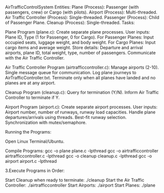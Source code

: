 AirTrafficControlSystem
Entities: Plane (Process): Passenger (with passengers, crew) or Cargo (with pilots). Airport (Process): Multi-threaded. Air Traffic Controller (Process): Single-threaded. Passenger (Process): Child of Passenger Plane. Cleanup (Process): Single-threaded. Tasks:

Plane Program (plane.c): Create separate plane processes. User inputs: Plane ID, Type (1 for Passenger, 0 for Cargo). For Passenger Planes: Input occupied seats, luggage weight, and body weight. For Cargo Planes: Input cargo items and average weight. Store details: Departure and arrival airports, plane ID, total weight, type, number of passengers. Communicate with the Air Traffic Controller.

Air Traffic Controller Program (airtrafficcontroller.c): Manage airports (2-10). Single message queue for communication. Log plane journeys to AirTrafficController.txt. Terminate only when all planes have landed and no planes are at any airport.

Cleanup Program (cleanup.c): Query for termination (Y/N). Inform Air Traffic Controller to terminate if Y.

Airport Program (airport.c): Create separate airport processes. User inputs: Airport number, number of runways, runway load capacities. Handle plane departures/arrivals using threads. Best-fit runway selection. Synchronization with mutex/semaphore.

Running the Programs:

Open Linux Terminal/Ubuntu.

Compile Programs: gcc -o plane plane.c -lpthread gcc -o airtrafficcontroller airtrafficcontroller.c -lpthread gcc -o cleanup cleanup.c -lpthread gcc -o airport airport.c -lpthread

3.Execute Programs in Order:

Start Cleanup when ready to terminate: ./cleanup
Start the Air Traffic Controller: ./airtrafficcontroller
Start Airports: ./airport
Start Planes: ./plane

